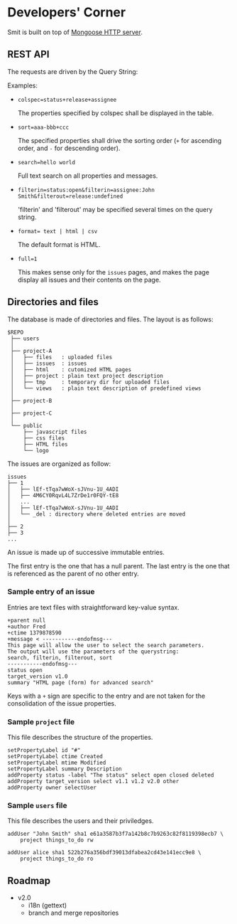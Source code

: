 # Developers' Corner

Smit is built on top of [Mongoose HTTP server](http://code.google.com/p/mongoose/).

## REST API
The requests are driven by the Query String:

Examples:

- `colspec=status+release+assignee`

    The properties specified by colspec shall be displayed in the table.

- `sort=aaa-bbb+ccc`

    The specified properties shall drive the sorting order (`+` for ascending order, and `-` for descending order).

- `search=hello world`

    Full text search on all properties and messages.

- `filterin=status:open&filterin=assignee:John Smith&filterout=release:undefined`

    'filterin' and 'filterout' may be specified several times on the query string.

- `format= text | html | csv`

    The default format is HTML.

- `full=1`

    This makes sense only for the `issues` pages, and makes the page display all issues and their contents on the page.


## Directories and files

The database is made of directories and files.
The layout is as follows:

    $REPO
     ├── users
     │
     ├── project-A
     │   ├── files   : uploaded files
     │   ├── issues  : issues
     │   ├── html    : cutomized HTML pages
     │   ├── project : plain text project description
     │   ├── tmp     : temporary dir for uploaded files
     │   └── views   : plain text description of predefined views
     │
     ├── project-B
     │
     ├── project-C
     │
     └── public
         ├── javascript files
         ├── css files
         ├── HTML files
         └── logo
 


The issues are organized as follow:

    issues
    ├── 1
    │   ├── lEf-tTqa7wWoX-sJVnu-1U_4ADI
    │   ├── 4M6CY0RqvL4L7ZrDe1r0FQY-tE8
    │   ...
    │   ├── lEf-tTqa7wWoX-sJVnu-1U_4ADI
    │   └── _del : directory where deleted entries are moved
    │
    ├── 2
    ├── 3
    ...


An issue is made up of successive immutable entries.

The first entry is the one that has a null parent. The last entry is the one that is referenced as the parent of no other entry.

### Sample entry of an issue

Entries are text files with straightforward key-value syntax.

    +parent null
    +author Fred
    +ctime 1379878590
    +message < -----------endofmsg---
    This page will allow the user to select the search parameters.
    The output will use the parameters of the querystring: 
    search, filterin, filterout, sort
    -----------endofmsg---
    status open
    target_version v1.0
    summary "HTML page (form) for advanced search"

Keys with a `+` sign are specific to the entry and are not taken for the consolidation of the issue properties.

### Sample `project` file

This file describes the structure of the properties.

    setPropertyLabel id "#"
    setPropertyLabel ctime Created
    setPropertyLabel mtime Modified
    setPropertyLabel summary Description
    addProperty status -label "The status" select open closed deleted
    addProperty target_version select v1.1 v1.2 v2.0 other
    addProperty owner selectUser

### Sample `users` file

This file describes the users and their priviledges.

    addUser "John Smith" sha1 e61a3587b3f7a142b8c7b9263c82f8119398ecb7 \
        project things_to_do rw 

    addUser alice sha1 522b276a356bdf39013dfabea2cd43e141ecc9e8 \
        project things_to_do ro 


## Roadmap


- v2.0
    - i18n (gettext)
    - branch and merge repositories


